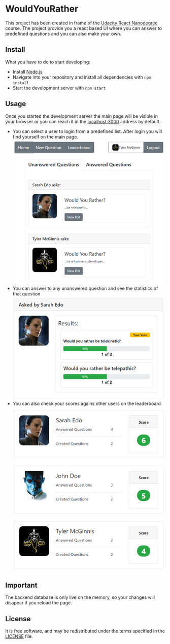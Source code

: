 # WouldYouRather
This project has been created in frame of the [Udacity React Nanodegree](https://eu.udacity.com/course/react-nanodegree--nd019) course. The project provide you a react based UI where you can answer to predefined questions and you can also make your own.
## Install
What you have to do to start developing:
* Install [Node.js](https://nodejs.org/en/download/)
* Navigate into your repository and install all dependencies with `npm install`
* Start the development server with `npm start`

## Usage
Once you started the development server the main page will be visible in your browser or you can reach it in the [localhost:3000](localhost:3000) address by default.

* You can select a user to login from a predefined list. After login you will find yourself on the main page.
![MainPage](docs/QuestionList.png)
* You can answer to any unanswered question and see the statistics of that question
![QuestionStat](docs/QuestionStat.png)
* You can also check your scores agains other users on the leaderboard
![Leaderboard](docs/Leaderboard.png)
## Important
The backend database is only live on the memory, so your changes will disapear if you reload the page.
## License
It is free software, and may be redistributed under the terms specified in the [LICENSE](docs/LICENSE.md) file.
